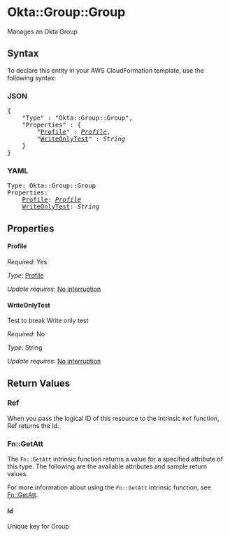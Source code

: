 # Okta::Group::Group

Manages an Okta Group

## Syntax

To declare this entity in your AWS CloudFormation template, use the following syntax:

### JSON

<pre>
{
    "Type" : "Okta::Group::Group",
    "Properties" : {
        "<a href="#profile" title="Profile">Profile</a>" : <i><a href="profile.md">Profile</a></i>,
        "<a href="#writeonlytest" title="WriteOnlyTest">WriteOnlyTest</a>" : <i>String</i>
    }
}
</pre>

### YAML

<pre>
Type: Okta::Group::Group
Properties:
    <a href="#profile" title="Profile">Profile</a>: <i><a href="profile.md">Profile</a></i>
    <a href="#writeonlytest" title="WriteOnlyTest">WriteOnlyTest</a>: <i>String</i>
</pre>

## Properties

#### Profile

_Required_: Yes

_Type_: <a href="profile.md">Profile</a>

_Update requires_: [No interruption](https://docs.aws.amazon.com/AWSCloudFormation/latest/UserGuide/using-cfn-updating-stacks-update-behaviors.html#update-no-interrupt)

#### WriteOnlyTest

Test to break Write only test

_Required_: No

_Type_: String

_Update requires_: [No interruption](https://docs.aws.amazon.com/AWSCloudFormation/latest/UserGuide/using-cfn-updating-stacks-update-behaviors.html#update-no-interrupt)

## Return Values

### Ref

When you pass the logical ID of this resource to the intrinsic `Ref` function, Ref returns the Id.

### Fn::GetAtt

The `Fn::GetAtt` intrinsic function returns a value for a specified attribute of this type. The following are the available attributes and sample return values.

For more information about using the `Fn::GetAtt` intrinsic function, see [Fn::GetAtt](https://docs.aws.amazon.com/AWSCloudFormation/latest/UserGuide/intrinsic-function-reference-getatt.html).

#### Id

Unique key for Group

